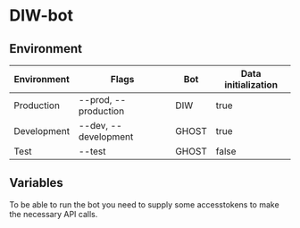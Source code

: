 # DIW-bot

## Environment
| Environment | Flags | Bot | Data initialization |
|---|---|---|---|
| Production | --prod, --production | DIW | true |
| Development | --dev, --development | GHOST | true |
| Test | --test | GHOST | false |

## Variables
To be able to run the bot you need to supply some accesstokens to make the necessary API calls.

